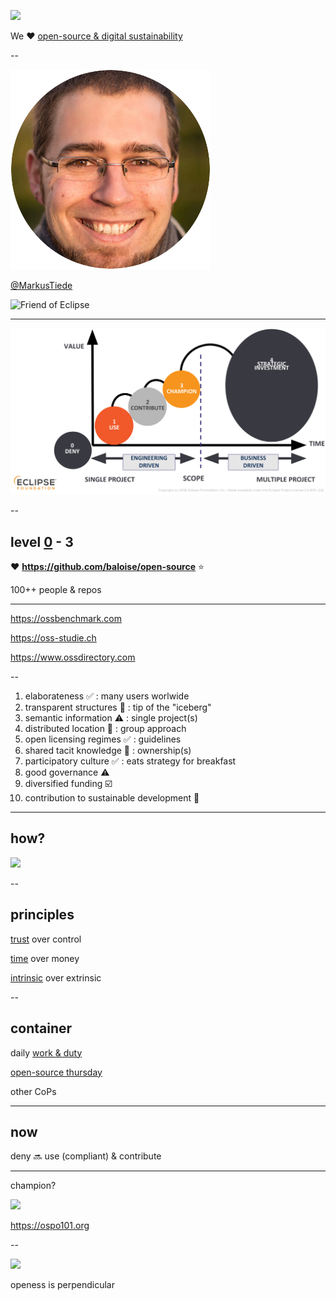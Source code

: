 ![](https://baloise.github.io/baloise-bootstrap/assets/img/baloise-group-logo-blue.svg)

We ♥ [open-source & digital sustainability](https://www.baloise.com/en/home/about-us/what-we-stand-for/sustainability/it-security.html)

-- 

![me](https://github.com/MarkusTiede/about/raw/master/img/me-circle.png)

[@MarkusTiede](https://twitter.com/MarkusTiede)

![Friend of Eclipse](http://eclipse.org/donate/images/friendslogo200.png "Friend of Eclipse")

---

![](https://github.com/baloise/open-source/raw/main/docs/arc42/images/os-maturity-model.png)

--

## level [0](https://patterns.innersourcecommons.org) - 3

❤️ **https://github.com/baloise/open-source** ⭐

100++ people & repos

<hr>

https://ossbenchmark.com

https://oss-studie.ch

https://www.ossdirectory.com

--

1. elaborateness ✅ : many users worlwide
2. transparent structures 🧊 : tip of the "iceberg"
3. semantic information ⚠️ : single project(s)
4. distributed location 🌱 : group approach
5. open licensing regimes ✅ : guidelines
6. shared tacit knowledge 🌱 : ownership(s)
7. participatory culture ✅ : eats strategy for breakfast
8. good governance ⚠️
9. diversified funding ☑️
10. contribution to sustainable development 🌱

---

## how?

![](https://www.knowledgewave.com/hubfs/blog_images/iStock_3_steps.jpg)

--

## principles

[trust](https://baloise.github.io/open-source/docs/arc42/) over control

[time](https://www.baloise.com/en/home/news-stories/news/blog/2021/baloise-makes-up-to-10-per-cent-of-working-time-available-for-education.html) over money

[intrinsic](https://www.scaledagileframework.com/communities-of-practice/) over extrinsic

--

## container

daily [work & duty](https://baloise.github.io/open-source/docs/arc42/#_code_contributions)

[open-source thursday](https://github.com/baloise/open-source/blob/main/docs/md/goals/join.md#bi-weekly-ost)

other CoPs

--- 

## now

deny 🔜 use (compliant) & contribute

<hr>

champion?

![](https://upload.wikimedia.org/wikipedia/commons/thumb/7/7c/Icon_DINA_Voraussetzungen_Digitale_Nachhaltigkeit_09_Breit_Abgestützte_Finanzierung_Farbig.svg/120px-Icon_DINA_Voraussetzungen_Digitale_Nachhaltigkeit_09_Breit_Abgestützte_Finanzierung_Farbig.svg.png)

https://ospo101.org

--

![](https://upload.wikimedia.org/wikipedia/commons/thumb/7/7c/Perpendicular-construction.svg/575px-Perpendicular-construction.svg.png)

openess is perpendicular

